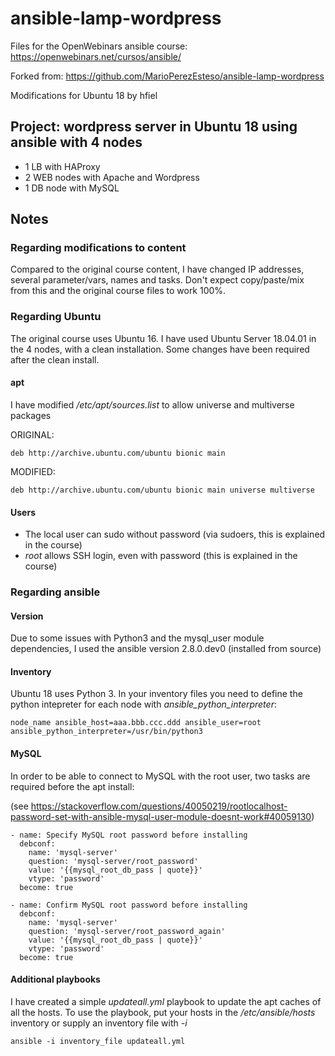 # ansible-lamp-wordpress

Files for the OpenWebinars ansible course: https://openwebinars.net/cursos/ansible/

Forked from: https://github.com/MarioPerezEsteso/ansible-lamp-wordpress


Modifications for Ubuntu 18 by hfiel

## Project: wordpress server in Ubuntu 18 using ansible with 4 nodes
* 1 LB with HAProxy
* 2 WEB nodes with Apache and Wordpress
* 1 DB node with MySQL

## Notes

### Regarding modifications to content

Compared to the original course content, I have changed IP addresses, several parameter/vars, names and tasks. Don't expect copy/paste/mix from this and the original course files to work 100%.

### Regarding Ubuntu

The original course uses Ubuntu 16. I have used Ubuntu Server 18.04.01 in the 4 nodes, with a clean  installation. Some changes have been required after the clean install.


#### apt
I have modified */etc/apt/sources.list* to allow universe and multiverse packages

ORIGINAL:

```
deb http://archive.ubuntu.com/ubuntu bionic main
```

MODIFIED:

```
deb http://archive.ubuntu.com/ubuntu bionic main universe multiverse
```

#### Users

* The local user can sudo without password (via sudoers, this is explained in the course)
* *root* allows SSH login, even with password (this is explained in the course)

### Regarding ansible

#### Version

Due to some issues with Python3 and the mysql_user module dependencies, I used the ansible version 2.8.0.dev0 (installed from source)

#### Inventory

Ubuntu 18 uses Python 3. In your inventory files you need to define the python intepreter for each node with *ansible_python_interpreter*:

```
node_name ansible_host=aaa.bbb.ccc.ddd ansible_user=root ansible_python_interpreter=/usr/bin/python3
```

#### MySQL

In order to be able to connect to MySQL with the root user, two tasks are required before the apt install:

(see https://stackoverflow.com/questions/40050219/rootlocalhost-password-set-with-ansible-mysql-user-module-doesnt-work#40059130)

```
- name: Specify MySQL root password before installing
  debconf:
    name: 'mysql-server'
    question: 'mysql-server/root_password'
    value: '{{mysql_root_db_pass | quote}}'
    vtype: 'password'
  become: true

- name: Confirm MySQL root password before installing
  debconf:
    name: 'mysql-server'
    question: 'mysql-server/root_password_again'
    value: '{{mysql_root_db_pass | quote}}'
    vtype: 'password'
  become: true
```

#### Additional playbooks

I have created a simple *updateall.yml* playbook to update the apt caches of all the hosts. To use the playbook, put your hosts in the */etc/ansible/hosts* inventory or supply an inventory file with *-i*

```
ansible -i inventory_file updateall.yml
```
